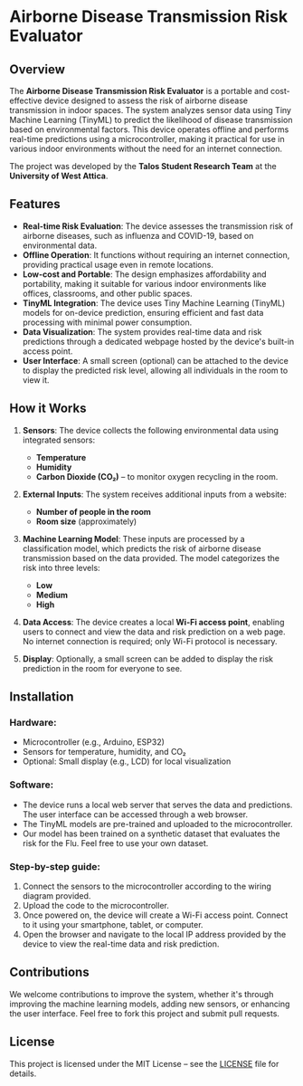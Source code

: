 # Airborne Disease Transmission Risk Evaluator

## Overview

The **Airborne Disease Transmission Risk Evaluator** is a portable and cost-effective device designed to assess the risk of airborne disease transmission in indoor spaces. The system analyzes sensor data using Tiny Machine Learning (TinyML) to predict the likelihood of disease transmission based on environmental factors. This device operates offline and performs real-time predictions using a microcontroller, making it practical for use in various indoor environments without the need for an internet connection.

The project was developed by the **Talos Student Research Team** at the **University of West Attica**.

## Features

- **Real-time Risk Evaluation**: The device assesses the transmission risk of airborne diseases, such as influenza and COVID-19, based on environmental data.
- **Offline Operation**: It functions without requiring an internet connection, providing practical usage even in remote locations.
- **Low-cost and Portable**: The design emphasizes affordability and portability, making it suitable for various indoor environments like offices, classrooms, and other public spaces.
- **TinyML Integration**: The device uses Tiny Machine Learning (TinyML) models for on-device prediction, ensuring efficient and fast data processing with minimal power consumption.
- **Data Visualization**: The system provides real-time data and risk predictions through a dedicated webpage hosted by the device's built-in access point.
- **User Interface**: A small screen (optional) can be attached to the device to display the predicted risk level, allowing all individuals in the room to view it.

## How it Works

1. **Sensors**: The device collects the following environmental data using integrated sensors:
   - **Temperature**
   - **Humidity**
   - **Carbon Dioxide (CO₂)** – to monitor oxygen recycling in the room.

2. **External Inputs**: The system receives additional inputs from a website:
   - **Number of people in the room**
   - **Room size** (approximately)

3. **Machine Learning Model**: These inputs are processed by a classification model, which predicts the risk of airborne disease transmission based on the data provided. The model categorizes the risk into three levels:
   - **Low**
   - **Medium**
   - **High**

4. **Data Access**: The device creates a local **Wi-Fi access point**, enabling users to connect and view the data and risk prediction on a web page. No internet connection is required; only Wi-Fi protocol is necessary.

5. **Display**: Optionally, a small screen can be added to display the risk prediction in the room for everyone to see.

## Installation

### Hardware:
- Microcontroller (e.g., Arduino, ESP32)
- Sensors for temperature, humidity, and CO₂
- Optional: Small display (e.g., LCD) for local visualization

### Software:
- The device runs a local web server that serves the data and predictions. The user interface can be accessed through a web browser.
- The TinyML models are pre-trained and uploaded to the microcontroller.
- Our model has been trained on a synthetic dataset that evaluates the risk for the Flu. Feel free to use your own dataset.

### Step-by-step guide:
1. Connect the sensors to the microcontroller according to the wiring diagram provided.
2. Upload the code to the microcontroller.
3. Once powered on, the device will create a Wi-Fi access point. Connect to it using your smartphone, tablet, or computer.
4. Open the browser and navigate to the local IP address provided by the device to view the real-time data and risk prediction.

## Contributions

We welcome contributions to improve the system, whether it's through improving the machine learning models, adding new sensors, or enhancing the user interface. Feel free to fork this project and submit pull requests.

## License

This project is licensed under the MIT License – see the [LICENSE](LICENSE) file for details.
